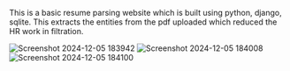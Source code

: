 This is a basic resume parsing website which is built using python, django, sqlite. This extracts the entities from the pdf uploaded which reduced the HR work in filtration.

![Screenshot 2024-12-05 183942](https://github.com/user-attachments/assets/043ac1e6-8b0c-46c8-be02-02003983146a)
![Screenshot 2024-12-05 184008](https://github.com/user-attachments/assets/75e60ea4-05cd-40e5-82c2-5c9bcd4bab30)
![Screenshot 2024-12-05 184100](https://github.com/user-attachments/assets/ee64809e-8841-4d25-b9f9-22aab7492ac2)
